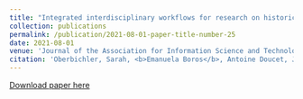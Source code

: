 ```yaml
---
title: "Integrated interdisciplinary workflows for research on historical newspapers: Perspectives from humanities scholars, computer scientists, and librarians"
collection: publications
permalink: /publication/2021-08-01-paper-title-number-25
date: 2021-08-01
venue: 'Journal of the Association for Information Science and Technology (JASIST)'
citation: 'Oberbichler, Sarah, <b>Emanuela Boros</b>, Antoine Doucet, Jani Marjanen, Eva Pfanzelter, Juha Rautiainen, Hannu Toivonen, and Mikko Tolonen. <i>Integrated interdisciplinary workflows for research on historical newspapers: Perspectives from humanities scholars, computer scientists, and librarians</i>. Journal of the Association for Information Science and Technology (2021). Online.'
---
```


[Download paper here](https://asistdl.onlinelibrary.wiley.com/doi/pdfdirect/10.1002/asi.24565)



